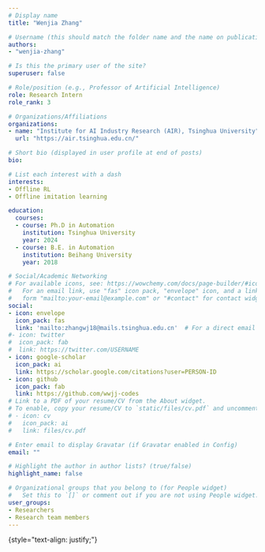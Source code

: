 ```yaml
---
# Display name
title: "Wenjia Zhang"

# Username (this should match the folder name and the name on publications)
authors:
- "wenjia-zhang"

# Is this the primary user of the site?
superuser: false

# Role/position (e.g., Professor of Artificial Intelligence)
role: Research Intern
role_rank: 3

# Organizations/Affiliations
organizations:
- name: "Institute for AI Industry Research (AIR), Tsinghua University"
  url: "https://air.tsinghua.edu.cn/"

# Short bio (displayed in user profile at end of posts)
bio: 

# List each interest with a dash
interests:
- Offline RL
- Offline imitation learning

education:
  courses:
  - course: Ph.D in Automation
    institution: Tsinghua University
    year: 2024
  - course: B.E. in Automation
    institution: Beihang University
    year: 2018

# Social/Academic Networking
# For available icons, see: https://wowchemy.com/docs/page-builder/#icons
#   For an email link, use "fas" icon pack, "envelope" icon, and a link in the
#   form "mailto:your-email@example.com" or "#contact" for contact widget.
social:
- icon: envelope
  icon_pack: fas
  link: 'mailto:zhangwj18@mails.tsinghua.edu.cn'  # For a direct email link, use "mailto:test@example.org".
#- icon: twitter
#  icon_pack: fab
#  link: https://twitter.com/USERNAME
- icon: google-scholar
  icon_pack: ai
  link: https://scholar.google.com/citations?user=PERSON-ID
- icon: github
  icon_pack: fab
  link: https://github.com/wwjj-codes
# Link to a PDF of your resume/CV from the About widget.
# To enable, copy your resume/CV to `static/files/cv.pdf` and uncomment the lines below.
# - icon: cv
#   icon_pack: ai
#   link: files/cv.pdf

# Enter email to display Gravatar (if Gravatar enabled in Config)
email: ""

# Highlight the author in author lists? (true/false)
highlight_name: false

# Organizational groups that you belong to (for People widget)
#   Set this to `[]` or comment out if you are not using People widget.
user_groups:
- Researchers
- Research team members
---
```


[//]: # (Write your self-introduction here.)
{style="text-align: justify;"}
